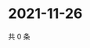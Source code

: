 # 2021-11-26

共 0 条

<!-- BEGIN WEIBO -->
<!-- 最后更新时间 Fri Nov 26 2021 04:12:21 GMT+0800 (China Standard Time) -->

<!-- END WEIBO -->
